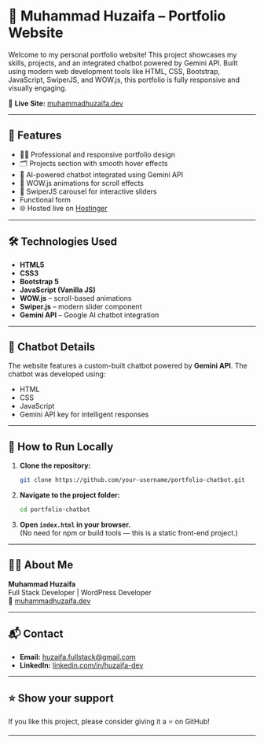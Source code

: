 # 💼 Muhammad Huzaifa – Portfolio Website

Welcome to my personal portfolio website! This project showcases my skills, projects, and an integrated chatbot powered by Gemini API. Built using modern web development tools like HTML, CSS, Bootstrap, JavaScript, SwiperJS, and WOW.js, this portfolio is fully responsive and visually engaging.

🔗 **Live Site:** [muhammadhuzaifa.dev](https://muhammadhuzaifa.dev)

---

## 📌 Features

- 🧑‍💻 Professional and responsive portfolio design  
- 🗂️ Projects section with smooth hover effects  
- 🤖 AI-powered chatbot integrated using Gemini API  
- 🎯 WOW.js animations for scroll effects  
- 🔁 SwiperJS carousel for interactive sliders
- Functional form
- 🌐 Hosted live on [Hostinger](https://www.hostinger.com/)

---

## 🛠️ Technologies Used

- **HTML5**
- **CSS3**
- **Bootstrap 5**
- **JavaScript (Vanilla JS)**
- **WOW.js** – scroll-based animations
- **Swiper.js** – modern slider component
- **Gemini API** – Google AI chatbot integration

---

## 🤖 Chatbot Details

The website features a custom-built chatbot powered by **Gemini API**. The chatbot was developed using:

- HTML
- CSS
- JavaScript
- Gemini API key for intelligent responses

---

## 🚀 How to Run Locally

1. **Clone the repository:**

   ```bash
   git clone https://github.com/your-username/portfolio-chatbot.git
   ```

2. **Navigate to the project folder:**

   ```bash
   cd portfolio-chatbot
   ```

3. **Open `index.html` in your browser.**  
   (No need for npm or build tools — this is a static front-end project.)


---

## 🙋‍♂️ About Me

**Muhammad Huzaifa**  
Full Stack Developer | WordPress Developer  
🔗 [muhammadhuzaifa.dev](https://muhammadhuzaifa.dev)

---

## 📬 Contact

- **Email:** huzaifa.fullstack@gmail.com  
- **LinkedIn:** [linkedin.com/in/huzaifa-dev](https://www.linkedin.com/in/huzaifa-dev)

---

## ⭐️ Show your support

If you like this project, please consider giving it a ⭐️ on GitHub!

---
